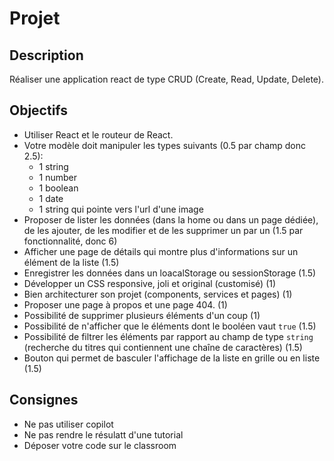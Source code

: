 # Projet

## Description

Réaliser une application react de type CRUD (Create, Read, Update, Delete).

## Objectifs

- Utiliser React et le routeur de React.
- Votre modèle doit manipuler les types suivants (0.5 par champ donc 2.5):
    - 1 string
    - 1 number
    - 1 boolean
    - 1 date
    - 1 string qui pointe vers l'url d'une image
- Proposer de lister les données (dans la home ou dans un page dédiée), de les ajouter, de les modifier et de les supprimer un par un (1.5 par fonctionnalité, donc 6)
- Afficher une page de détails qui montre plus d'informations sur un élément de la liste (1.5)
- Enregistrer les données dans un loacalStorage ou sessionStorage (1.5)
- Développer un CSS responsive, joli et original (customisé) (1)
- Bien architecturer son projet (components, services et pages) (1)
- Proposer une page à propos et une page 404. (1)
- Possibilité de supprimer plusieurs éléments d'un coup (1)
- Possibilité de n'afficher que le éléments dont le booléen vaut `true` (1.5)
- Possibilité de filtrer les éléments par rapport au champ de type `string` (recherche du titres qui contiennent une chaîne de caractères) (1.5)
- Bouton qui permet de basculer l'affichage de la liste en grille ou en liste (1.5)

## Consignes

- Ne pas utiliser copilot
- Ne pas rendre le résulatt d'une tutorial
- Déposer votre code sur le classroom
